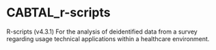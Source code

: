 # CABTAL_r-scripts
R-scripts (v4.3.1) For the analysis of deidentified data from a survey regarding usage technical applications within a healthcare environment. 
